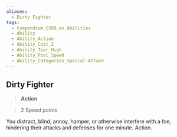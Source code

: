 ```yaml
---
aliases:
  - Dirty Fighter
tags:
  - Compendium_CSRD_en_Abilities
  - Ability
  - Ability_Action
  - Ability_Cost_2
  - Ability_Tier_High
  - Ability_Pool_Speed
  - Ability_Categories_Special-Attack
---
```

  
    
## Dirty Fighter    
>**Action**    
>2 Speed points  
    
You distract, blind, annoy, hamper, or otherwise interfere with a foe, hindering their attacks and defenses for one minute. Action.